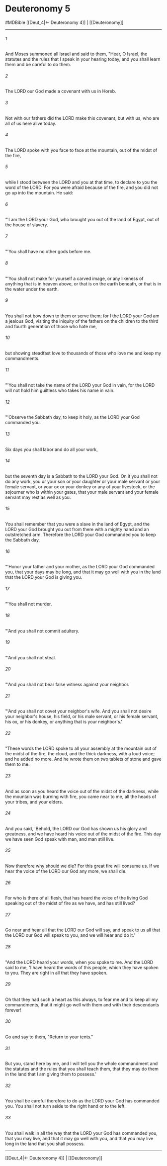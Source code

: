 # Deuteronomy 5
#MDBible
[[Deut_4|← Deuteronomy 4]] | [[Deuteronomy]]

***

###### 1 
And Moses summoned all Israel and said to them, "Hear, O Israel, the statutes and the rules that I speak in your hearing today, and you shall learn them and be careful to do them. 

###### 2 
The LORD our God made a covenant with us in Horeb. 

###### 3 
Not with our fathers did the LORD make this covenant, but with us, who are all of us here alive today. 

###### 4 
The LORD spoke with you face to face at the mountain, out of the midst of the fire, 

###### 5 
while I stood between the LORD and you at that time, to declare to you the word of the LORD. For you were afraid because of the fire, and you did not go up into the mountain. He said: 

###### 6 
"'I am the LORD your God, who brought you out of the land of Egypt, out of the house of slavery. 

###### 7 
"'You shall have no other gods before me. 

###### 8 
"'You shall not make for yourself a carved image, or any likeness of anything that is in heaven above, or that is on the earth beneath, or that is in the water under the earth. 

###### 9 
You shall not bow down to them or serve them; for I the LORD your God am a jealous God, visiting the iniquity of the fathers on the children to the third and fourth generation of those who hate me, 

###### 10 
but showing steadfast love to thousands of those who love me and keep my commandments. 

###### 11 
"'You shall not take the name of the LORD your God in vain, for the LORD will not hold him guiltless who takes his name in vain. 

###### 12 
"'Observe the Sabbath day, to keep it holy, as the LORD your God commanded you. 

###### 13 
Six days you shall labor and do all your work, 

###### 14 
but the seventh day is a Sabbath to the LORD your God. On it you shall not do any work, you or your son or your daughter or your male servant or your female servant, or your ox or your donkey or any of your livestock, or the sojourner who is within your gates, that your male servant and your female servant may rest as well as you. 

###### 15 
You shall remember that you were a slave in the land of Egypt, and the LORD your God brought you out from there with a mighty hand and an outstretched arm. Therefore the LORD your God commanded you to keep the Sabbath day. 

###### 16 
"'Honor your father and your mother, as the LORD your God commanded you, that your days may be long, and that it may go well with you in the land that the LORD your God is giving you. 

###### 17 
"'You shall not murder. 

###### 18 
"'And you shall not commit adultery. 

###### 19 
"'And you shall not steal. 

###### 20 
"'And you shall not bear false witness against your neighbor. 

###### 21 
"'And you shall not covet your neighbor's wife. And you shall not desire your neighbor's house, his field, or his male servant, or his female servant, his ox, or his donkey, or anything that is your neighbor's.' 

###### 22 
"These words the LORD spoke to all your assembly at the mountain out of the midst of the fire, the cloud, and the thick darkness, with a loud voice; and he added no more. And he wrote them on two tablets of stone and gave them to me. 

###### 23 
And as soon as you heard the voice out of the midst of the darkness, while the mountain was burning with fire, you came near to me, all the heads of your tribes, and your elders. 

###### 24 
And you said, 'Behold, the LORD our God has shown us his glory and greatness, and we have heard his voice out of the midst of the fire. This day we have seen God speak with man, and man still live. 

###### 25 
Now therefore why should we die? For this great fire will consume us. If we hear the voice of the LORD our God any more, we shall die. 

###### 26 
For who is there of all flesh, that has heard the voice of the living God speaking out of the midst of fire as we have, and has still lived? 

###### 27 
Go near and hear all that the LORD our God will say, and speak to us all that the LORD our God will speak to you, and we will hear and do it.' 

###### 28 
"And the LORD heard your words, when you spoke to me. And the LORD said to me, 'I have heard the words of this people, which they have spoken to you. They are right in all that they have spoken. 

###### 29 
Oh that they had such a heart as this always, to fear me and to keep all my commandments, that it might go well with them and with their descendants forever! 

###### 30 
Go and say to them, "Return to your tents." 

###### 31 
But you, stand here by me, and I will tell you the whole commandment and the statutes and the rules that you shall teach them, that they may do them in the land that I am giving them to possess.' 

###### 32 
You shall be careful therefore to do as the LORD your God has commanded you. You shall not turn aside to the right hand or to the left. 

###### 33 
You shall walk in all the way that the LORD your God has commanded you, that you may live, and that it may go well with you, and that you may live long in the land that you shall possess. 

***

[[Deut_4|← Deuteronomy 4]] | [[Deuteronomy]]
